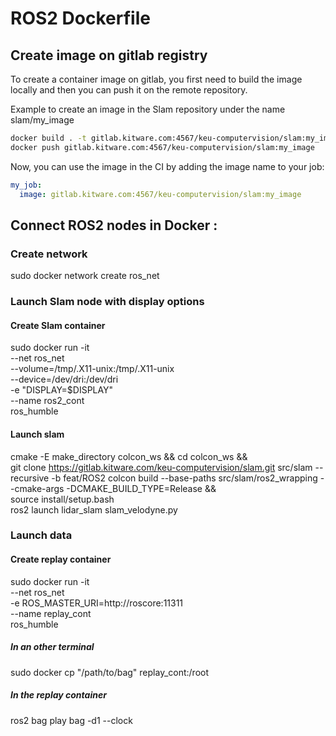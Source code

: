 # ROS2 Dockerfile

## Create image on gitlab registry

To create a container image on gitlab, you first need to build the image locally and then you can push it on the remote repository.

Example to create an image in the Slam repository under the name slam/my_image
```bash
docker build . -t gitlab.kitware.com:4567/keu-computervision/slam:my_image
docker push gitlab.kitware.com:4567/keu-computervision/slam:my_image
```

Now, you can use the image in the CI by adding the image name to your job:
```yaml
my_job:
  image: gitlab.kitware.com:4567/keu-computervision/slam:my_image
```

## Connect ROS2 nodes in Docker :

### Create network
sudo docker network create ros_net

### Launch Slam node with display options

#### Create Slam container
sudo docker run -it \
  --net ros_net \
  --volume=/tmp/.X11-unix:/tmp/.X11-unix \
  --device=/dev/dri:/dev/dri \
  -e "DISPLAY=$DISPLAY" \
  --name ros2_cont \
  ros_humble


#### Launch slam
cmake -E make_directory colcon_ws && cd colcon_ws && \
git clone https://gitlab.kitware.com/keu-computervision/slam.git src/slam --recursive -b feat/ROS2
colcon build --base-paths src/slam/ros2_wrapping --cmake-args -DCMAKE_BUILD_TYPE=Release && \
source install/setup.bash \
ros2 launch lidar_slam slam_velodyne.py


### Launch data

#### Create replay container

sudo docker run -it \
  --net ros_net \
  -e ROS_MASTER_URI=http://roscore:11311 \
  --name replay_cont \
  ros_humble

##### In an other terminal
sudo docker cp "/path/to/bag" replay_cont:/root

##### In the replay container
ros2 bag play bag -d1 --clock